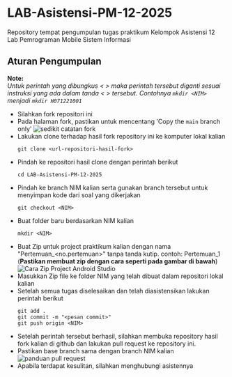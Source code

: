 # LAB-Asistensi-PM-12-2025

Repository tempat pengumpulan tugas praktikum Kelompok Asistensi 12 Lab Pemrograman Mobile Sistem Informasi

## Aturan Pengumpulan
**Note:**  
_Untuk perintah yang dibungkus < > maka perintah tersebut diganti sesuai instruksi yang ada dalam tanda < > tersebut. Contohnya `mkdir <NIM>` menjadi `mkdir H071221001`_
- Silahkan fork repositori ini
- Pada halaman fork, pastikan untuk mencentang 'Copy the `main` branch only'
![sedikit catatan fork](https://i.ibb.co/HDtshRk2/Screenshot-2025-05-19-190003.png)
- Lakukan clone terhadap hasil fork repository ini ke komputer lokal kalian
  ```
  git clone <url-repositori-hasil-fork>
  ```
- Pindah ke repositori hasil clone dengan perintah berikut
  ```
  cd LAB-Asistensi-PM-12-2025
  ```
- Pindah ke branch NIM kalian serta gunakan branch tersebut untuk menyimpan kode dari soal yang dikerjakan
  ```
  git checkout <NIM>
  ```
- Buat folder baru berdasarkan NIM kalian
  ```
  mkdir <NIM>
  ```
- Buat Zip untuk project praktikum kalian dengan nama "Pertemuan_<no.pertemuan>" tanpa tanda kutip. contoh: Pertemuan_1 (**Pastikan membuat zip dengan cara seperti pada gambar di bawah**)
  ![Cara Zip Project Android Studio](https://i.ibb.co.com/PfLhfnf/Screenshot-2025-04-06-210551.png)
- Masukkan Zip file ke folder NIM yang telah dibuat dalam repositori lokal kalian
- Setelah semua tugas diselesaikan dan telah diasistensikan lakukan perintah berikut
  ```
  git add .
  git commit -m "<pesan commit>"
  git push origin <NIM>
  ```
- Setelah perintah tersebut berhasil, silahkan membuka repository hasil fork kalian di github dan lakukan pull request ke repository ini.
- Pastikan base branch sama dengan branch NIM kalian
![panduan pull request](https://i.ibb.co.com/6Rp9ftrP/Whats-App-Image-2025-04-06-at-21-17-15.jpg)
- Apabila terdapat kesulitan, silahkan menghubungi asistennya
